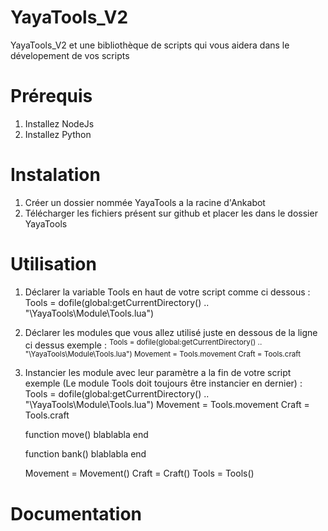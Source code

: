# YayaTools_V2

YayaTools_V2 et une bibliothèque de scripts qui vous aidera dans le dévelopement de vos scripts

# Prérequis
  1. Installez NodeJs
  2. Installez Python
 
# Instalation
  1. Créer un dossier nommée YayaTools a la racine d'Ankabot
  2. Télécharger les fichiers présent sur github et placer les dans le dossier YayaTools

# Utilisation
  1. Déclarer la variable Tools en haut de votre script comme ci dessous :
     Tools = dofile(global:getCurrentDirectory() .. "\\YayaTools\\Module\\Tools.lua")
     
  2. Déclarer les modules que vous allez utilisé juste en dessous de la ligne ci dessus exemple : 
     <sup>
     Tools = dofile(global:getCurrentDirectory() .. "\\YayaTools\\Module\\Tools.lua")
     Movement = Tools.movement
     Craft = Tools.craft
     </sup>
  3. Instancier les module avec leur paramètre a la fin de votre script exemple (Le module Tools doit toujours être instancier en dernier) : 
     Tools = dofile(global:getCurrentDirectory() .. "\\YayaTools\\Module\\Tools.lua")
     Movement = Tools.movement
     Craft = Tools.craft
     
     function move()
         blablabla
     end
     
     function bank()
         blablabla
     end
     
     Movement = Movement()
     Craft = Craft()
     Tools = Tools()
     
# Documentation
